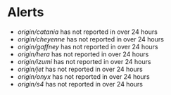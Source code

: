 # Alerts
* *origin/catania* has not reported in over 24 hours
* *origin/cheyenne* has not reported in over 24 hours
* *origin/gaffney* has not reported in over 24 hours
* *origin/hera* has not reported in over 24 hours
* *origin/izumi* has not reported in over 24 hours
* *origin/jet* has not reported in over 24 hours
* *origin/onyx* has not reported in over 24 hours
* *origin/s4* has not reported in over 24 hours
